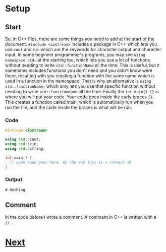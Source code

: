 # Setup

## Start

So, in C++ files, there are some things you need to add at the start of the document. `#include <iostream>` includes a package in C++ which lets you use `cout` and `cin` which are the keywords for character output and character input. In some beginner programmer's programs, you may see `using namespace std;` at the starting too, which lets you use a lot of functions without needing to write `std::functionName` all the time. This is useful, but it sometimes includes functions you don't need and you didn't know were there, resulting with you creating a function with the same name which is used in a function in the namespace. That is why an alternative is `using std::functionName;` which only lets you use that specific function without needing to write `std::functionName` all the time. Finally the `int main() {}` is where you will put your code. Your code goes inside the curly braces `{}`. This creates a function called main, which is automatically run when you run the file, and the code inside the braces is what will be run.

### Code

```cpp
#include <iostream>

using std::cout;
using std::cin;
using std::string;

int main() {
  // Some code goes here. By the way this is a comment 😄
}
```

### Output

```shell
# Nothing
```

## Comment

In the code before I wrote a comment. A comment in C++ is written with a `// `.

# [Next](1.%20print.md)
